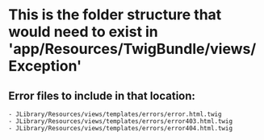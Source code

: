 # This is the folder structure that would need to exist in 'app/Resources/TwigBundle/views/Exception'

## Error files to include in that location:
    - JLibrary/Resources/views/templates/errors/error.html.twig
    - JLibrary/Resources/views/templates/errors/error403.html.twig
    - JLibrary/Resources/views/templates/errors/error404.html.twig